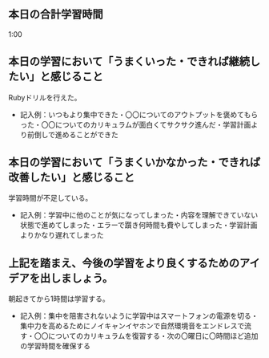 ## 本日の合計学習時間
1:00

## 本日の学習において「うまくいった・できれば継続したい」と感じること
Rubyドリルを行えた。
- 記入例：いつもより集中できた・〇〇についてのアウトプットを褒めてもらった・〇〇についてのカリキュラムが面白くてサクサク進んだ・学習計画より前倒しで進めることができた
## 本日の学習において「うまくいかなかった・できれば改善したい」と感じること
学習時間が不足している。
- 記入例：学習中に他のことが気になってしまった・内容を理解できていない状態で進めてしまった・エラーで躓き何時間も費やしてしまった・学習計画よりかなり遅れてしまった
## 上記を踏まえ、今後の学習をより良くするためのアイデアを出しましょう。
朝起きてから1時間は学習する。
- 記入例：集中を阻害されないように学習中はスマートフォンの電源を切る・集中力を高めるためにノイキャンイヤホンで自然環境音をエンドレスで流す・〇〇についてのカリキュラムを復習する・次の〇曜日に〇時間ほど追加の学習時間を確保する

